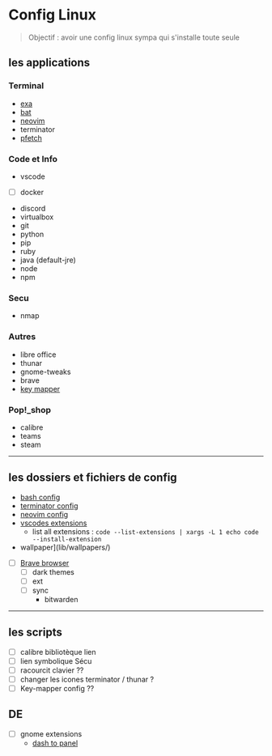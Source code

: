 # Config Linux
>Objectif : avoir une config linux sympa qui s'installe toute seule 


## les applications

### Terminal 
 - [exa](https://the.exa.website/install/linux)
 - [bat](https://github.com/sharkdp/bat)
 - [neovim](https://neovim.io/)
 - terminator
 - [pfetch](https://github.com/dylanaraps/pfetch)

### Code et Info
 - vscode
 - [ ] docker
 - discord
 - virtualbox
 - git 
 - python
 - pip
 - ruby
 - java (default-jre)
 - node
 - npm

### Secu
 - nmap

### Autres
 - libre office
 - thunar
 - gnome-tweaks
 - brave
 - [key mapper](https://github.com/sezanzeb/input-remapper) 


### Pop!_shop
 - calibre
 - teams
 - steam
___

## les dossiers et fichiers de config
 - [bash config](lib/shell/.bashrc)
 - [terminator config](lib/terminator/config)
 - [neovim config](lib/nvim/init.vim)
 - [vscodes extensions](lib/scripts/vscode.sh)
    - list all extensions : `code --list-extensions | xargs -L 1 echo code --install-extension` 
 - wallpaper](lib/wallpapers/)
 - [ ] [Brave browser](lib/brave/)
   - [ ] dark themes
   - [ ] ext 
   - [ ] sync
     - bitwarden
___

## les scripts
 - [ ] calibre bibliotèque lien
 - [ ] lien symbolique Sécu
 - [ ] racourcit clavier ??
 - [ ] changer les icones terminator / thunar ?
 - [ ] Key-mapper config ??

## DE
 - [ ] gnome extensions
   - [dash to panel](https://extensions.gnome.org/extension/1160/dash-to-panel/)